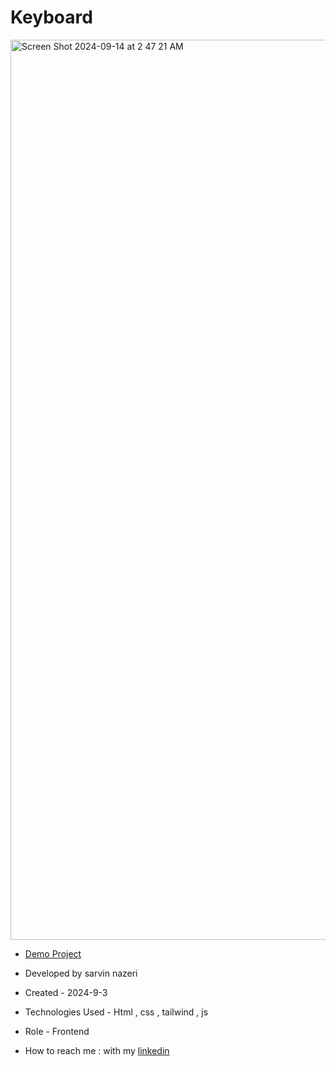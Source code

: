 # Keyboard

<img width="1440" alt="Screen Shot 2024-09-14 at 2 47 21 AM" src="https://github.com/user-attachments/assets/ad3178bb-26aa-4880-a4f7-808ece335caa">

- [Demo Project](https://sarvinnazeri.github.io/Keyboard/)
  
- Developed by sarvin nazeri

- Created - 2024-9-3

- Technologies Used - Html , css , tailwind , js

- Role - Frontend

- How to reach me : with my [linkedin](https://www.linkedin.com/in/sarvin-nazeri)
